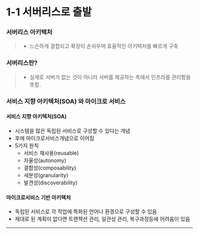 # 1-1 서버리스로 출발

### 서버리스 아키텍처
>
> - 느슨하게 결합되고 확장이 손쉬우며 효율적인 아키텍처를 빠르게 구축
>
### 서버리스란?
>
> - 실제로 서버가 없는 것이 아니라 서버를 제공하는 측에서 인프라를 관리함을 뜻함.

### 서비스 지향 아키텍처(SOA) 와 마이크로 서비스

#### 서비스 지향 아키텍처(SOA)

- 시스템을 많은 독립된 서비스로 구성할 수 있다는 개념
- 후에 마이크로서비스개념으로 이어짐
- 5가지 원칙
  - 서비스 재사용(reusable)
  - 자율성(autonomy)
  - 결합성(composability)
  - 세분성(granularity)
  - 발견성(discoverability)

#### 마이크로서비스 기반 아키텍처

- 독립된 서비스로 각 작업에 특화된 언어나 환경으로 구성할 수 있음
- 제대로 된 계획이 없다면 트랜잭션 관리, 일관성 관리, 복구과정등에 어려움이 있음

---

